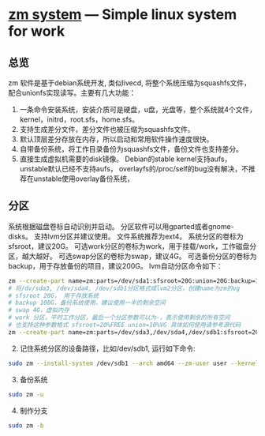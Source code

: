 [zm system](http://51feel.info) — Simple linux system for work
==================================================

总览
-----------------------------------------
zm 软件是基于debian系统开发, 类似livecd, 将整个系统压缩为squashfs文件，配合unionfs实现读写。主要有几大功能：
1. 一条命令安装系统，安装介质可是硬盘，u盘，光盘等，整个系统就4个文件，kernel，initrd，root.sfs，home.sfs。
2. 支持生成差分文件，差分文件也被压缩为squashfs文件。
3. 默认顶层差分存放在内存，所以启动和常用软件操作速度很快。
4. 自带备份系统，将工作目录备份为squashfs文件，备份文件也支持差分。
5. 直接生成虚拟机需要的disk镜像。
Debian的stable kernel支持aufs，unstable默认已经不支持aufs， overlayfs的/proc/self的bug没有解决，不推荐在unstable使用overlay备份系统，


分区
-----------------------------------------
系统根据磁盘卷标自动识别并启动。
分区软件可以用gparted或者gnome-disks。
支持lvm分区并建议使用。
文件系统推荐为ext4。
系统分区的卷标为sfsroot，建议20G。
可选work分区的卷标为work，用于挂载/work，工作磁盘分区，越大越好。
可选swap分区的卷标为swap，建议4G。
可选备份分区的卷标为backup，用于存放备份的项目，建议200G。
lvm自动分区命令如下：
```bash
zm --create-part name=zm:parts=/dev/sda1:sfsroot=20G:union=20G:backup=100G:swap=4G:work=-
# 将/dv/sda3, /dev/sda4, /dev/sdb1分区格式成lvm2分区，创建name为zm的vg
# sfsroot 20G， 用于存放系统
# backup 100G，备份系统使用，建议使用一半的剩余空间
# swap 4G，虚拟内存
# work 分区，平时工作分区，最后一个分区参数可以为-，表示使用剩余的所有空间
# 也支持这种参数格式 sfsroot=20%FREE union=10%VG 具体如何使用请参考源代码
zm --create-part name=zm:parts=/dev/sda3,/dev/sda4,/dev/sdb1:sfsroot=20G:union=20G:backup=100G:swap=4G:work=-
```

2. 记住系统分区的设备路径，比如/dev/sdb1, 运行如下命令:
```bash
sudo zm --install-system /dev/sdb1 --arch amd64 --zm-user user --kernel-params zm_save=yes
```

3. 备份系统
```bash
sudo zm -u 
```

4. 制作分支
```bash
sudo zm -b 
```
 

